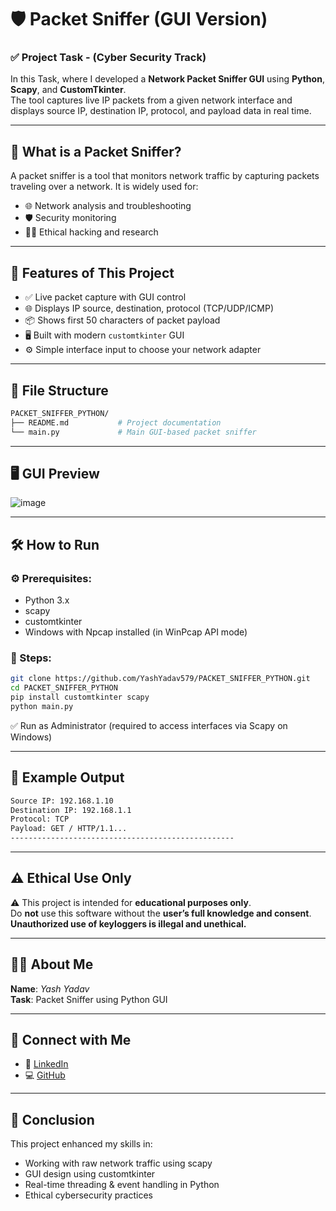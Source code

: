 # 🛡️ Packet Sniffer (GUI Version)

### ✅ Project Task - (Cyber Security Track)

In this Task, where I developed a **Network Packet Sniffer GUI** using **Python**, **Scapy**, and **CustomTkinter**.  
The tool captures live IP packets from a given network interface and displays source IP, destination IP, protocol, and payload data in real time.

---

## 🧠 What is a Packet Sniffer?

A packet sniffer is a tool that monitors network traffic by capturing packets traveling over a network. It is widely used for:
- 🌐 Network analysis and troubleshooting
- 🛡️ Security monitoring
- 👨‍🏫 Ethical hacking and research

---

## 🎯 Features of This Project

- ✅ Live packet capture with GUI control  
- 🌐 Displays IP source, destination, protocol (TCP/UDP/ICMP)  
- 📦 Shows first 50 characters of packet payload  
- 🖥️ Built with modern `customtkinter` GUI  
- ⚙️ Simple interface input to choose your network adapter

---

## 📂 File Structure

```bash
PACKET_SNIFFER_PYTHON/
├── README.md           # Project documentation    
└── main.py             # Main GUI-based packet sniffer
```

---

## 🖥️ GUI Preview

![image](https://github.com/user-attachments/assets/b2e8c726-e591-4811-a56f-27180fedd14b)

---


## 🛠️ How to Run

### ⚙️ Prerequisites:
- Python 3.x
- scapy
- customtkinter
- Windows with Npcap installed (in WinPcap API mode)

### 🧪 Steps:
```bash
git clone https://github.com/YashYadav579/PACKET_SNIFFER_PYTHON.git
cd PACKET_SNIFFER_PYTHON
pip install customtkinter scapy
python main.py
```
✅ Run as Administrator (required to access interfaces via Scapy on Windows)

---

## 🧪 Example Output

```bash
Source IP: 192.168.1.10
Destination IP: 192.168.1.1
Protocol: TCP
Payload: GET / HTTP/1.1...
--------------------------------------------------
```

---

## ⚠️ Ethical Use Only

⚠️ This project is intended for **educational purposes only**.  
Do **not** use this software without the **user’s full knowledge and consent**.  
**Unauthorized use of keyloggers is illegal and unethical.**

---

## 🙋‍♂️ About Me

**Name**: _Yash Yadav_  
**Task**: Packet Sniffer using Python GUI     

---

## 🔗 Connect with Me

- 💼 [LinkedIn](https://www.linkedin.com/in/yashyadav-5790abc/)
- 💻 [GitHub](https://github.com/YashYadav579)

---

## 🏁 Conclusion

This project enhanced my skills in:
- Working with raw network traffic using scapy
- GUI design using customtkinter
- Real-time threading & event handling in Python
- Ethical cybersecurity practices

